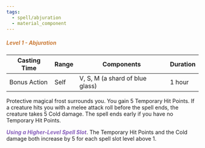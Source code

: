 ```yaml
---
tags:
  - spell/abjuration
  - material_component
---
```

##### *<span style="color:rgb(203, 123, 55)">Level 1 - Abjuration</span>*

| Casting Time | **Range** | Components                      | **Duration** |
| ------------ | --------- | ------------------------------- | ------------ |
| Bonus Action | Self      | V, S, M (a shard of blue glass) | 1 hour       |
Protective magical frost surrounds you. You gain 5 Temporary Hit Points. If a creature hits you with a melee attack roll before the spell ends, the creature takes 5 Cold damage. The spell ends early if you have no Temporary Hit Points. 

**<span style="color:rgb(134, 93, 187)">_Using a Higher-Level Spell Slot_</span>**. The Temporary Hit Points and the Cold damage both increase by 5 for each spell slot level above 1.